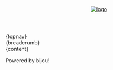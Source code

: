 <html>
	<head>
        <link href='/styles/font-awesome.css' rel='stylesheet' />		
		<link href="/styles/superfish.css" rel="stylesheet"  media="screen" />
        <link href='/styles/style.css' rel='stylesheet' />		
	</head>
	<body>
		<div id='wrapper'>
			<header>
				<a href='/'><img src='/images/logo.svg' alt='logo' /></a>
			</header>	
			<nav id='topnav' class='inline'>
				{topnav}
			</nav>
			<nav id='breadcrumb'>
				{breadcrumb}
			</nav>
			<div id='content'>
				{content}
			</div>
			<footer>
				<p>Powered by bijou!</p>
			</footer>
		</div>
		<script src="/scripts/jquery-1.9.0.min.js"></script>
		<script src="/scripts/hoverIntent.js"></script>
		<script src="/scripts/superfish.js"></script>
		<script src='/scripts/jquery.ready.js' type='text/javascript' ></script>
	</body>
</html>
